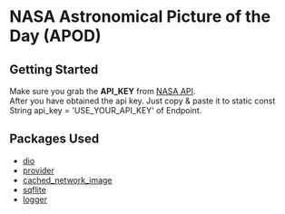 # NASA Astronomical Picture of the Day (APOD)

## Getting Started
Make sure you grab the **API_KEY** from [NASA API](https://api.nasa.gov/).
<br>After you have obtained the api key.
Just copy & paste it to static const String api_key = 'USE_YOUR_API_KEY' of Endpoint.
<br>

## Packages Used
- [dio](https://pub.dev/packages/dio)
- [provider](https://pub.dev/packages/provider)
- [cached_network_image](https://pub.dev/packages/cached_network_image)
- [sqflite](https://pub.dev/packages/sqflite)
- [logger](https://pub.dev/packages/logger)

  
